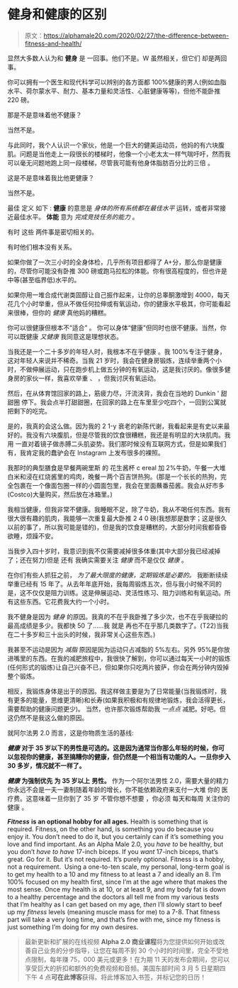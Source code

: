 # 健身和健康的区别

> 原文：<https://alphamale20.com/2020/02/27/the-difference-between-fitness-and-health/>

显然大多数人认为和 **健身** 是 一回事。他们不是。W 虽然相关，但它们 却是两回事。

你可以拥有一个医生和现代科学可以辨别的各方面都 100%健康的男人(例如血脂水平、荷尔蒙水平、耐力、基本力量和灵活性、心脏健康等等)，但他不能卧推 220 磅。

那是不是意味着他不健康？

当然不是。

与此同时，我个人认识一个家伙，他是一个巨大的健美运动员，他妈的有六块腹肌。问题是当他走上一段很长的楼梯时，他像一个小老太太一样气喘吁吁，然而我可以毫无问题地跑上同一段楼梯，尽管我可能有他身体脂肪百分比的三倍 。

这是不是意味着我比他更健康？

当然不是。

最佳 定义 如下 : **健康** 的意思是 *身体的所有系统都在最佳水平* 运转，或者非常接近最佳水平。 **体能** 意为 *完成竞技任务的能力* 。

有时 这些 两件事是密切相关的。

有时他们根本没有关系。

如果你做了一次三小时的全身体检，几乎所有项目都得了 A+分，那么你是健康的，尽管你可能没有卧推 300 磅或跑马拉松的体能。你有很高程度的，但也许是中等(甚至临界低)水平的。

如果你用一堆合成代谢类固醇让自己振作起来，让你的总睾酮激增到 4000，每天花几个小时举重，但从不做任何拉伸或有氧运动，你的健康水平极其，你可能看起来很棒，但你的 *健康* 真他妈的糟糕。

你可以很健康但根本不“适合” 。 你可以身体“健康”但同时也很不健康。当然，你可以既健康 *又健康* 我同意这是理想状态。

当我还是一个二十多岁的年轻人时，我根本不在乎健康 。我 100%专注于健身，这对年轻人来说并不稀奇。当我 21 岁时，我会在健身房锻炼，连续举重两个小时，不做伸展运动，只在跑步机上做五分钟的有氧运动，这是我讨厌的。像很多健身房的家伙一样，我喜欢举重 、 ，但我讨厌有氧运动。

然后，在从体育馆回家的路上，筋疲力尽，汗流浃背，我会在当地的 Dunkin ' 甜甜圈 停下。我会点半打甜甜圈，在回家的路上在车里至少吃四个，一回到公寓就把剩下的吃完。

是的，我真的会这么做。因为我的 2 1-y 衰老的新陈代谢，我看起来是有史以来最好的。我没有六块腹肌，但是尽管我的饮食很糟糕，我还是有明显的大块肌肉。我 用 一直对着镜子做赤膊二头肌姿势。我们那时候没有互联网方式，但是如果我们有，我肯定我的蠢驴会在 Instagram 上发布很多的裸照。

我那时的典型膳食是早餐两碗里斯 的 花生酱杯 c ereal 加 2%牛奶，午餐一大堆白米和浸在红烧酱里的鸡肉，晚餐一两个百吉饼热狗。(那是一个长长的热狗，完全包裹在一个像面包圈一样的小圆面包里，我会在里面蘸番茄酱。我会从好市多(Costco)大量购买，然后放在冰箱里。)

我相当健康，但我非常不健康。我睡眠不足，除了牛奶，我从不喝任何东西。我有很大很有趣的肌肉，我能够一次重复最大卧推 2 4 0 磅(我想那是数字；这是很久以前的事了，所以我可能是错的)，但是我的饮食是糟糕的，大部分时间我都昏昏欲睡，烦躁不安。

当我步入四十岁时，我意识到我不仅需要减掉很多体重(其中大部分我已经减掉了；还在努力)但是 还有 我确实需要关注 *健康* 而不是仅仅 *健康* 。

在你们有些人抓狂之前， *为了最大限度的健康，定期锻炼是必要的。* 我断断续续举重已经有 15 年了。从去年年底开始，我每周锻炼五次，但与我小时候不同的是，这不仅仅是阻力训练。这是伸展运动、灵活性练习、阻力训练和有氧运动。所有这些东西。它花费我大约一个小时。

我不健身是因为 *健身* 的原因。我真的不在乎我卧推了多少次，也不在乎我硬拉的最高成绩是多少。我都快 50 了……我 就是 再也不在乎那几类数字了。(T22)当我在二十多岁和三十出头的时候，我非常关心这些东西。)

我甚至不运动是因为 *减脂* 原因是因为运动只占减脂的 5%左右。另外 95%是你放进嘴里的东西。在我的减肥旅程中，我很快了解到，你可以通过每天一小时的锻炼(任何形式的锻炼)让自己兴奋不已，但如果你只吃两片披萨，你会在两分钟内毁掉整个锻炼。

相反，我锻炼身体是出于的原因。我这样做主要是为了日常能量(当我锻炼时，我有更多的能量，思维更清晰)和长寿(如果我积极和有规律地锻炼，我会活得更长，需要帮助的健康问题更少)。 当然，也许那次锻炼帮助我 *一点点* 减肥。好吧。但这仍然不是我这么做的原因。

就阿尔法男 2.0 而言，这是你物质生活的基线:

***健康*** **对于 35 岁以下的男性是可选的。这是因为通常当你那么年轻的时候，你可以忽视你的健康，甚至搞糟你的健康，但仍然是一个相当有功能的人。一旦你步入 30 多岁，情况就不一样了。**

***健康*** **为强制优先** **为 35 岁以上** **男性。** 作为一个阿尔法男性 2.0，需要大量的精力你永远不会是一夫一妻制随着年龄的增长，你不能依赖政府来支付一大堆 你的 医疗费。这意味着一旦你到了 35 岁 不管你想不想要 ，你必须 每天和每周 关注你的健康 。

***Fitness*** **is an optional hobby for all ages.** Health is something that is required. Fitness, on the other hand, is something you do because you enjoy it. You don’t need to do it, but you certainly can if it’s something you love and find important. As an Alpha Male 2.0, you *have* *to* be healthy, but you don’t *have* *to* *have* 17-inch biceps. If you *want* 17-inch biceps, that’s great. Go for it. But it’s not required. It’s purely optional. Fitness is a hobby, not a requirement.  Using a one-to-ten scale, my personal, long-term goal is to get my health to a 10 and my fitness to at least a 7 and ideally an 8\. I’m 100% focused on my health first, since I’m at the age where that makes the most sense. Once my health is at 10, or at least 9, and my body fat is down to a healthy percentage and the doctors all tell me from my various tests that I’m healthy as I can get based on my age, *then* I’ll slowly start to beef up my *fitness* levels (meaning muscle mass for me) to a 7-8\. That fitness part will take a very long time, and that’s fine with me, since my fitness is just something I’m doing for my own desires.

> 最新更新和扩展的在线视频 **Alpha 2.0 商业课程**将为您提供如何开始或改善自己业务的分步指导，让您在每周不到 30 个小时的时间里，完全不受地点限制，每年赚 75，000 美元或更多！在为期 11 天的发布会期间，您可以享受巨大的折扣和额外的免费视频和音频。美国东部时间 3 月 5 日星期四下午 4 点**可在此博客**获得。将此博客加入书签，并标记您的日历！